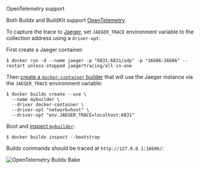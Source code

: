 OpenTelemetry support


Both Buildx and BuildKit support [OpenTelemetry](https://opentelemetry.io/).

To capture the trace to [Jaeger](https://github.com/jaegertracing/jaeger),
set `JAEGER_TRACE` environment variable to the collection address using a
`driver-opt`.

First create a Jaeger container:

```console
$ docker run -d --name jaeger -p "6831:6831/udp" -p "16686:16686" --restart unless-stopped jaegertracing/all-in-one
```

Then [create a `docker-container` builder](/manuals/build/builders/drivers/docker-container.md)
that will use the Jaeger instance via the `JAEGER_TRACE` environment variable:

```console
$ docker buildx create --use \
  --name mybuilder \
  --driver docker-container \
  --driver-opt "network=host" \
  --driver-opt "env.JAEGER_TRACE=localhost:6831"
```

Boot and [inspect `mybuilder`](/reference/cli/docker/buildx/inspect.md):

```console
$ docker buildx inspect --bootstrap
```

Buildx commands should be traced at `http://127.0.0.1:16686/`:

![OpenTelemetry Buildx Bake](../images/opentelemetry.png)
